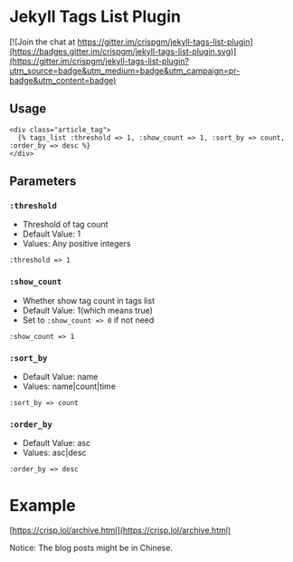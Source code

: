 # Jekyll Tags List Plugin

[![Join the chat at https://gitter.im/crispgm/jekyll-tags-list-plugin](https://badges.gitter.im/crispgm/jekyll-tags-list-plugin.svg)](https://gitter.im/crispgm/jekyll-tags-list-plugin?utm_source=badge&utm_medium=badge&utm_campaign=pr-badge&utm_content=badge)

## Usage

```
<div class="article_tag">
  {% tags_list :threshold => 1, :show_count => 1, :sort_by => count, :order_by => desc %}
</div>
```

## Parameters

### ```:threshold```
* Threshold of tag count
* Default Value: 1
* Values: Any positive integers

```:threshold => 1```

### ```:show_count```
* Whether show tag count in tags list
* Default Value: 1(which means true)
* Set to ```:show_count => 0``` if not need

```:show_count => 1```

### ```:sort_by```
* Default Value: name
* Values: name|count|time

```:sort_by => count```

### ```:order_by```
* Default Value: asc
* Values: asc|desc

```:order_by => desc```

# Example

[https://crisp.lol/archive.html](https://crisp.lol/archive.html)

Notice: The blog posts might be in Chinese.
